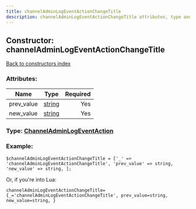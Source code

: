 ```yaml
---
title: channelAdminLogEventActionChangeTitle
description: channelAdminLogEventActionChangeTitle attributes, type and example
---
```

## Constructor: channelAdminLogEventActionChangeTitle  
[Back to constructors index](index.md)



### Attributes:

| Name     |    Type       | Required |
|----------|:-------------:|---------:|
|prev\_value|[string](../types/string.md) | Yes|
|new\_value|[string](../types/string.md) | Yes|



### Type: [ChannelAdminLogEventAction](../types/ChannelAdminLogEventAction.md)


### Example:

```
$channelAdminLogEventActionChangeTitle = ['_' => 'channelAdminLogEventActionChangeTitle', 'prev_value' => string, 'new_value' => string, ];
```  

Or, if you're into Lua:  


```
channelAdminLogEventActionChangeTitle={_='channelAdminLogEventActionChangeTitle', prev_value=string, new_value=string, }

```



